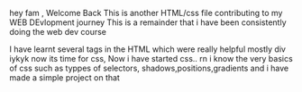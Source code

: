 hey fam , Welcome Back 
This is another HTML/css file contributing to my WEB DEvlopment journey 
This is a remainder that i have been consistently doing the web dev course 

I have learnt several tags in the HTML which were really helpful mostly div iykyk 
now its time for css, Now i have started css.. rn i know the very basics of css such as typpes of selectors, shadows,positions,gradients and i have made
 a simple project on that

